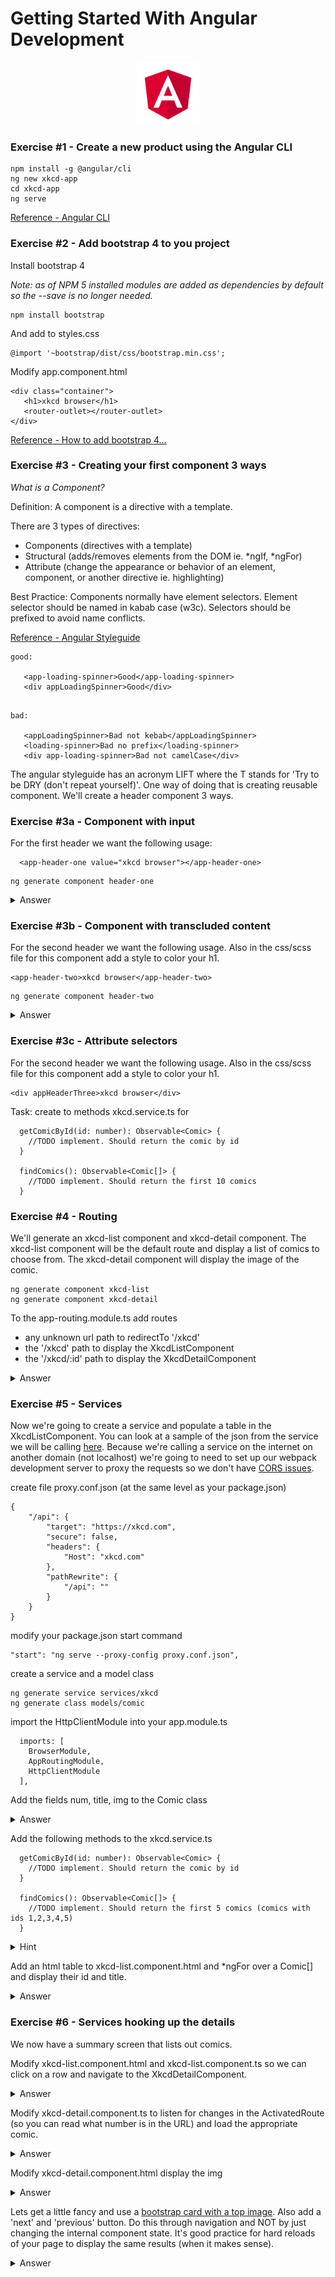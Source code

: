 # Getting Started With Angular Development

<p align="center">
<img src="./angular.svg" width="100"/>
</p>

### Exercise #1 - Create a new product using the Angular CLI

```
npm install -g @angular/cli
ng new xkcd-app
cd xkcd-app
ng serve
```

[Reference - Angular CLI](https://cli.angular.io/)


### Exercise #2 - Add bootstrap 4 to you project

Install bootstrap 4

*Note: as of NPM 5 installed modules are added as dependencies by default so the --save is no longer needed.*

```
npm install bootstrap
```

And add to styles.css
```
@import '~bootstrap/dist/css/bootstrap.min.css';
```

Modify app.component.html

```
<div class="container">
   <h1>xkcd browser</h1>
   <router-outlet></router-outlet>
</div>
```

[Reference - How to add bootstrap 4...](https://loiane.com/2017/08/how-to-add-bootstrap-to-an-angular-cli-project/)

### Exercise #3 - Creating your first component 3 ways

*What is a Component?*

Definition: A component is a directive with a template. 

There are 3 types of directives: 
 - Components (directives with a template)
 - Structural (adds/removes elements from the DOM ie. *ngIf, *ngFor)
 - Attribute  (change the appearance or behavior of an element, component, or another directive ie. highlighting)

Best Practice: Components normally have element selectors. Element selector should be named in kabab case (w3c). Selectors should be prefixed to avoid name conflicts.

[Reference - Angular Styleguide](https://angular.io/guide/styleguide)

```
good:

   <app-loading-spinner>Good</app-loading-spinner>
   <div appLoadingSpinner>Good</div>

```

```

bad:

   <appLoadingSpinner>Bad not kebab</appLoadingSpinner> 
   <loading-spinner>Bad no prefix</loading-spinner>
   <div app-loading-spinner>Bad not camelCase</div>

```


The angular styleguide has an acronym LIFT where the T stands for 'Try to be DRY (don't repeat yourself)'. One way of doing that is creating reusable component. We'll create a header component 3 ways.


### Exercise #3a - Component with input


For the first header we want the following usage:

```
  <app-header-one value="xkcd browser"></app-header-one>
```

```
ng generate component header-one
```

<details><summary>Answer</summary><p>

file: header-one.component.ts

```
import {Component, Input} from '@angular/core';

@Component({
  selector: 'app-header-one',
  templateUrl: './header-one.component.html',
  styleUrls: ['./header-one.component.css']
})
export class HeaderOneComponent {

  @Input() value: string;

}
```

file: header-one.component.html

```
<h1>{{value}}</h1>

```

</p></details>


### Exercise #3b - Component with transcluded content

For the second header we want the following usage. Also in the css/scss file for this component add a style to color your h1.

```
<app-header-two>xkcd browser</app-header-two>
```

```
ng generate component header-two
```


<details><summary>Answer</summary><p>

file: header-two.component.ts

```
import {Component, Input} from '@angular/core';

@Component({
  selector: 'app-header-two',
  templateUrl: './header-two.component.html',
  styleUrls: ['./header-two.component.css']
})
export class HeaderTwoComponent {

}
```

file: header-two.component.html

```
<h1>
  <ng-content></ng-content>
</h1>
```

file: header-two.component.css

```
h1 {
  color: red;
}
```

</p></details>



### Exercise #3c - Attribute selectors

For the second header we want the following usage. Also in the css/scss file for this component add a style to color your h1.

```
<div appHeaderThree>xkcd browser</div>
```


Task: create to methods xkcd.service.ts for
  
```
  getComicById(id: number): Observable<Comic> {
    //TODO implement. Should return the comic by id
  }
  
  findComics(): Observable<Comic[]> {
    //TODO implement. Should return the first 10 comics
  }
```

### Exercise #4 - Routing

We'll generate an xkcd-list component and xkcd-detail component. The xkcd-list component will be the default route and display a list of comics to choose from. The xkcd-detail component will display the image of the comic.

```
ng generate component xkcd-list
ng generate component xkcd-detail
```

To the app-routing.module.ts add routes
- any unknown url path to redirectTo '/xkcd'
- the '/xkcd' path to display the XkcdListComponent
- the '/xkcd/:id' path to display the XkcdDetailComponent


<details><summary>Answer</summary><p>


file: app-routing.module.ts

```

import {NgModule} from '@angular/core';
import {RouterModule, Routes} from '@angular/router';
import {XkcdListComponent} from "./xkcd-list/xkcd-list.component";
import {XkcdDetailComponent} from "./xkcd-detail/xkcd-detail.component";

const routes: Routes = [
  {
    path: '',
    redirectTo: '/xkcd',
    pathMatch: 'full'
  },
  {
    path: 'xkcd',
    component: XkcdListComponent
  },
  {
    path: 'xkcd/:id',
    component: XkcdDetailComponent
  }
];

@NgModule({
  imports: [RouterModule.forRoot(routes)],
  exports: [RouterModule]
})
export class AppRoutingModule { }

```

</p></details>

### Exercise #5 - Services

Now we're going to create a service and populate a table in the XkcdListComponent. You can look at a sample of the json from the service we will be calling [here](https://xkcd.com/2001/info.0.json).
Because we're calling a service on the internet on another domain (not localhost) we're going to need to set up our webpack development server to proxy the requests so we don't have [CORS issues](https://en.wikipedia.org/wiki/Cross-origin_resource_sharing).

create file proxy.conf.json (at the same level as your package.json)

```
{
	"/api": {
		"target": "https://xkcd.com",
		"secure": false,
		"headers": {
			"Host": "xkcd.com"
		},
		"pathRewrite": {
			"/api": ""
		}
	}
}

```

modify your package.json start command

```
"start": "ng serve --proxy-config proxy.conf.json",
```
create a service and a model class

```
ng generate service services/xkcd
ng generate class models/comic
```

import the HttpClientModule into your app.module.ts

```
  imports: [
    BrowserModule,
    AppRoutingModule,
    HttpClientModule
  ],
```

Add the fields num, title, img to the Comic class

<details><summary>Answer</summary><p>

file comic.ts

```
export class Comic {
  num: number;
  img: string;
  title: string;
}
```

</p></details>

Add the following methods to the xkcd.service.ts 


```
  getComicById(id: number): Observable<Comic> {
    //TODO implement. Should return the comic by id
  }
  
  findComics(): Observable<Comic[]> {
    //TODO implement. Should return the first 5 comics (comics with ids 1,2,3,4,5)
  }
```

<details><summary>Hint</summary><p>

1. import the HttpClient into XkcdService to make the http calls
2. Because the proxy configured to look for api the path to the service would be ./api/${id}/info.0.json and will get proxied through to https://xkcd.com/${id}/info.0.json.
3. As far as I know there isn't a list service so you'll have to forkJoin multiple calls for the list.
</p></details>

Add an html table to xkcd-list.component.html and *ngFor over a Comic[] and display their id and title.  


<details><summary>Answer</summary><p>

file xkcd.service.ts

```
import {Injectable} from '@angular/core';
import {HttpClient} from "@angular/common/http";
import {forkJoin, Observable} from "rxjs";
import {Comic} from "../models/comic";

@Injectable({
  providedIn: 'root'
})
export class XkcdService {

  readonly xkcdServiceUrl = (id) => `./api/${id}/info.0.json`;

  constructor(private http: HttpClient) {
  }

  getComicById(id: number): Observable<Comic> {
    return this.http.get<Comic>(this.xkcdServiceUrl(id));
  }

  findComics(): Observable<Comic[]> {
    return forkJoin(
      this.getComicById(1),
      this.getComicById(2),
      this.getComicById(3),
      this.getComicById(4),
      this.getComicById(5));
  }
}

```

file xkcd.service.ts

```
import {Injectable} from '@angular/core';
import {HttpClient} from "@angular/common/http";
import {forkJoin, Observable} from "rxjs";
import {Comic} from "../models/comic";

@Injectable({
  providedIn: 'root'
})
export class XkcdService {

  readonly xkcdServiceUrl = (id) => `./api/${id}/info.0.json`;

  constructor(private http: HttpClient) {
  }

  getComicById(id: number): Observable<Comic> {
    return this.http.get<Comic>(this.xkcdServiceUrl(id));
  }

  findComics(): Observable<Comic[]> {
    return forkJoin(
      this.getComicById(1),
      this.getComicById(2),
      this.getComicById(3),
      this.getComicById(4),
      this.getComicById(5));
  }
}

```

</p></details>

### Exercise #6 - Services hooking up the details

We now have a summary screen that lists out comics. 

Modify xkcd-list.component.html and xkcd-list.component.ts so we can click on a row and navigate to the XkcdDetailComponent.


<details><summary>Answer</summary><p>

file xkcd-list.component.html

```
<table class="table table-bordered table-hover">
  <thead>
  <tr>
    <th>Id</th>
    <th>Title</th>
  </tr>
  </thead>
  <tbody *ngFor="let comic of comics">
  <tr (click)="onSelectComic(comic)">
    <td>{{comic.num}}</td>
    <td>{{comic.title}}</td>
  </tr>
  </tbody>
</table>

```

file xkcd-list.component.ts

```

  onSelectComic(comic: Comic) {
    this.router.navigateByUrl('/xkcd/' + comic.num);
  }

```

</p></details>

Modify xkcd-detail.component.ts to listen for changes in the ActivatedRoute (so you can read what number is in the URL) and load the appropriate comic.

<details><summary>Answer</summary><p>


file xkcd-detail.component.ts

```

import {Component} from '@angular/core';
import {ActivatedRoute, Router} from "@angular/router";
import {XkcdService} from "../services/xkcd.service";
import {Comic} from "../models/comic";

@Component({
  selector: 'app-xkcd-detail',
  templateUrl: './xkcd-detail.component.html',
  styleUrls: ['./xkcd-detail.component.css']
})
export class XkcdDetailComponent {

  comic: Comic;

  constructor(private route: ActivatedRoute,
              private xkcdService: XkcdService) {
    this.route.params.subscribe(params => {
      this.loadComicById(params['id']);
    })
  }

  private loadComicById(id: number): void {
    this.xkcdService.getComicById(id).subscribe(comic =>
      this.comic = comic
    );
  }

}

```

</p></details>


Modify xkcd-detail.component.html display the img

<details><summary>Answer</summary><p>


file xkcd-detail.component.html

```
<img *ngIf="comic" [src]="comic.img">

```

</p></details>

Lets get a little fancy and use a [bootstrap card with a top image](https://getbootstrap.com/docs/4.0/components/card/#example). Also add a 'next' and 'previous' button. Do this through navigation and NOT by just changing the internal component state. It's good practice for hard reloads of your page to display the same results (when it makes sense). 


<details><summary>Answer</summary><p>


file xkcd-detail.component.html

```
<div class="card bg-light" *ngIf="comic">
  <img class="card-img-top" [src]="comic.img">
  <div class="card-body">
    <h5 class="card-title">{{comic.title}}</h5>
    <div class="row">
      <div class="col text-right">
        <button type="button" (click)="previous()" class="btn btn-outline-primary mr-2">Prev</button>
        <button type="button" (click)="next()" class="btn btn-outline-primary">Next</button>
      </div>
    </div>
  </div>
</div>
```


file xkcd-detail.component.ts

```
  next() {
    this.navigate(this.comic.num + 1)
  }

  previous() {
    this.navigate(this.comic.num - 1)
  }

  private navigate(id: number) : void {
    this.router.navigateByUrl("/xkcd/" + id);

  }
```

</p></details>



